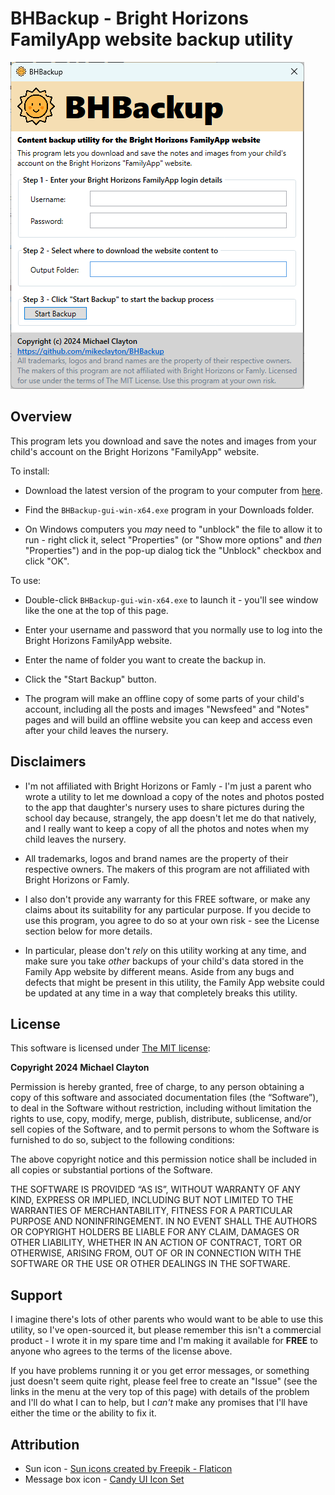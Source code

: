 # BHBackup - Bright Horizons FamilyApp website backup utility

![BHBackup screenshot](wiki/BHBackup-gui.png "BHBackup screenshot")

## Overview

This program lets you download and save the notes and images from your
child's account on the Bright Horizons "FamilyApp" website.

To install:

* Download the latest version of the program to your computer from <a href="https://github.com/mikeclayton/BHBackup/releases">here</a>.

* Find the ```BHBackup-gui-win-x64.exe``` program in your Downloads folder.

* On Windows computers you *may* need to "unblock" the file to allow it to run - right click it, select "Properties" (or "Show more options" and *then* "Properties") and in the pop-up dialog tick the "Unblock" checkbox and click "OK".

To use:

* Double-click ```BHBackup-gui-win-x64.exe``` to launch it - you'll see window like the one at the top of this page.

* Enter your username and password that you normally use to log into the Bright Horizons FamilyApp website.

* Enter the name of folder you want to create the backup in.

* Click the "Start Backup" button.

* The program will make an offline copy of some parts of your child's account, including all the posts and images "Newsfeed" and "Notes" pages and will build an offline website you can keep and access even after your child leaves the nursery.

## Disclaimers

* I'm not affiliated with Bright Horizons or Famly - I'm just a parent who wrote a utility to let me download a copy of the notes and photos posted to the app that daughter's nursery uses to share pictures during the school day because, strangely, the app doesn't let me do that natively, and I really want to keep a copy of all the photos and notes when my child leaves the nursery.

* All trademarks, logos and brand names are the property of their respective owners. The makers of this program are not affiliated with Bright Horizons or Famly.

* I also don't provide any warranty for this FREE software, or make any claims about its suitability for any particular purpose. If you decide to use this program, you agree to do so at your own risk - see the License section below for more details.

* In particular, please don't *rely* on this utility working at any time, and make sure you take *other* backups of your child's data stored in the Family App website by different means. Aside from any bugs and defects that might be present in this utility, the Family App website could be updated at any time in a way that completely breaks this utility.

## License

This software is licensed under <a href="https://opensource.org/license/mit">The MIT license</a>:

**Copyright 2024 Michael Clayton**

Permission is hereby granted, free of charge, to any person obtaining a copy of this software and associated documentation files (the “Software”), to deal in the Software without restriction, including without limitation the rights to use, copy, modify, merge, publish, distribute, sublicense, and/or sell copies of the Software, and to permit persons to whom the Software is furnished to do so, subject to the following conditions:

The above copyright notice and this permission notice shall be included in all copies or substantial portions of the Software.

THE SOFTWARE IS PROVIDED “AS IS”, WITHOUT WARRANTY OF ANY KIND, EXPRESS OR IMPLIED, INCLUDING BUT NOT LIMITED TO THE WARRANTIES OF MERCHANTABILITY, FITNESS FOR A PARTICULAR PURPOSE AND NONINFRINGEMENT. IN NO EVENT SHALL THE AUTHORS OR COPYRIGHT HOLDERS BE LIABLE FOR ANY CLAIM, DAMAGES OR OTHER LIABILITY, WHETHER IN AN ACTION OF CONTRACT, TORT OR OTHERWISE, ARISING FROM, OUT OF OR IN CONNECTION WITH THE SOFTWARE OR THE USE OR OTHER DEALINGS IN THE SOFTWARE.

## Support

I imagine there's lots of other parents who would want to be able to use this utility, so I've open-sourced it, but please remember this isn't a commercial product - I wrote it in my spare time and I'm making it available for **FREE** to anyone who agrees to the terms of the license above.

If you have problems running it or you get error messages, or something just doesn't seem quite right, please feel free to create an "Issue" (see the links in the menu at the very top of this page) with details of the problem and I'll do what I can to help, but I *can't* make any promises that I'll have either the time or the ability to fix it.

## Attribution

* Sun icon - <a href="https://www.flaticon.com/free-icon/sun_3050031" title="sun icons" target="_blank">Sun icons created by Freepik - Flaticon</a>
* Message box icon - <a href="http://sixrevisions.com/freebies/icons/free-icons-candy-ui-icon-set/" target="_blank">Candy UI Icon Set</a>